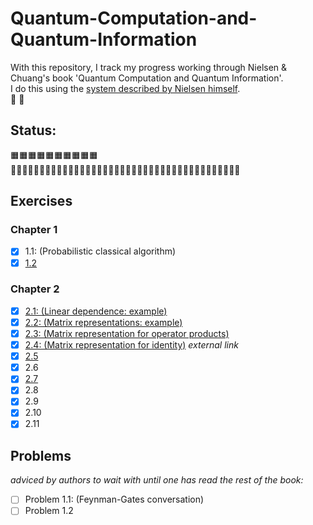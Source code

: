 # Quantum-Computation-and-Quantum-Information
With this repository, I track my progress working through Nielsen & Chuang's book 'Quantum Computation and Quantum Information'.                                     
I do this using the [system described by Nielsen himself](http://augmentingcognition.com/ltm.html).                                                                 
:milky_way:
:open_book:
## Status:
:orange_square::orange_square::orange_square::orange_square::orange_square::orange_square::orange_square::orange_square::orange_square::orange_square::black_square_button::black_square_button::black_square_button::black_square_button::black_square_button::black_square_button::black_square_button::black_square_button::black_square_button::black_square_button::black_square_button::black_square_button::black_square_button::black_square_button::black_square_button::black_square_button::black_square_button::black_square_button::black_square_button::black_square_button::black_square_button::black_square_button::black_square_button::black_square_button::black_square_button::black_square_button::black_square_button::black_square_button::black_square_button::black_square_button::black_square_button::black_square_button::black_square_button::black_square_button::black_square_button::black_square_button::black_square_button::black_square_button::black_square_button::black_square_button:

## Exercises
### Chapter 1 
- [x] 1.1: (Probabilistic classical algorithm)
- [x] [1.2](Ch1/ex1-2.md)
### Chapter 2
- [x] [2.1: (Linear dependence: example)](Ch2/ex2-1.md)
- [x] [2.2: (Matrix representations: example)](Ch2/ex2-2.md)
- [x] [2.3: (Matrix representation for operator products)](Ch2/ex2-3.md)
- [x] [2.4: (Matrix representation for identity)](https://quantumcomputing.stackexchange.com/questions/2487/nielsen-chuang-exercise-2-4-matrix-representation-for-identity) *external link*
- [x] [2.5](Ch2/ex2-5.md)
- [x] 2.6
- [x] [2.7](Ch2/ex2-7.md)
- [x] 2.8
- [x] 2.9
- [x] 2.10
- [x] 2.11
## Problems
*adviced by authors to wait with until one has read the rest of the book:*
- [ ] Problem 1.1: (Feynman-Gates conversation)
- [ ] Problem 1.2 

